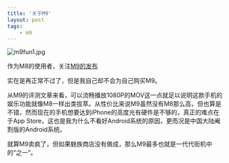 ```yaml
---
title: '关于M9'
layout: post
tags:
    - m9
---
```


![m9fun1.jpg](http://res.meizu.com/resources/www/images/default/product/m9fun1.jpg)

作为M8的使用者，关注[M9的发布](http://mobile.pconline.com.cn/review/1012/2293920.html)

实在是再正常不过了，但是我自己却不会为自己购买M9。

从M9的评测文章来看，可以流畅播放1080P的MOV这一点就足以说明这款手机的娱乐功能就像M8一样出类拔萃。从性价比来说M9虽然没有M8那么高，但也算是不错，然而现在的手机想要达到iPhone的高度光有硬件是不够的，真正的难点在于App Store，这也是我为什么不看好Android系统的原因，更而况是中国大陆阉割版的Android系统。

就算M9卖疯了，但如果魅族商店没有做成，那么M9最多也就是一代代街机中的“之一”。